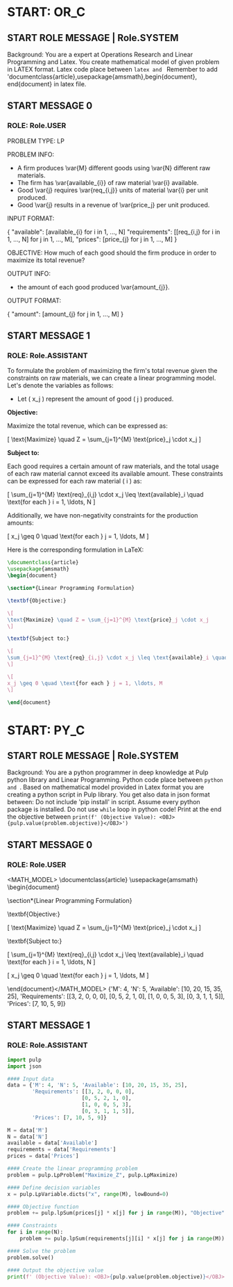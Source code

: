 # START: OR_C 
## START ROLE MESSAGE | Role.SYSTEM 
Background: You are a expert at Operations Research and Linear Programming and Latex. You create mathematical model of given problem in LATEX format. Latex code place between ```latex and ``` Remember to add 'documentclass{article},usepackage{amsmath},begin{document}, end{document} in latex file. 
## START MESSAGE 0 
### ROLE: Role.USER
<DESCRIPTION>
PROBLEM TYPE: LP

PROBLEM INFO:

- A firm produces \var{M} different goods using \var{N} different raw materials.
- The firm has \var{available_{i}} of raw material \var{i} available.
- Good \var{j} requires \var{req_{i,j}} units of material \var{i} per unit produced.
- Good \var{j} results in a revenue of \var{price_j} per unit produced.


INPUT FORMAT: 

{
    "available": [available_{i} for i in 1, ..., N]
    "requirements": [[req_{i,j} for i in 1, ..., N] for j in 1, ..., M],
    "prices": [price_{j} for j in 1, ..., M]
}

OBJECTIVE: How much of each good should the firm produce in order to maximize its total revenue?

OUTPUT INFO:

- the amount of each good produced \var{amount_{j}}.

OUTPUT FORMAT:

{
    "amount": [amount_{j} for j in 1, ..., M]
}

</DESCRIPTION>


## START MESSAGE 1 
### ROLE: Role.ASSISTANT
To formulate the problem of maximizing the firm's total revenue given the constraints on raw materials, we can create a linear programming model. Let's denote the variables as follows:

- Let \( x_j \) represent the amount of good \( j \) produced.

**Objective:**

Maximize the total revenue, which can be expressed as:

\[
\text{Maximize} \quad Z = \sum_{j=1}^{M} \text{price}_j \cdot x_j
\]

**Subject to:**

Each good requires a certain amount of raw materials, and the total usage of each raw material cannot exceed its available amount. These constraints can be expressed for each raw material \( i \) as:

\[
\sum_{j=1}^{M} \text{req}_{i,j} \cdot x_j \leq \text{available}_i \quad \text{for each } i = 1, \ldots, N
\]

Additionally, we have non-negativity constraints for the production amounts:

\[
x_j \geq 0 \quad \text{for each } j = 1, \ldots, M
\]

Here is the corresponding formulation in LaTeX:

```latex
\documentclass{article}
\usepackage{amsmath}
\begin{document}

\section*{Linear Programming Formulation}

\textbf{Objective:}

\[
\text{Maximize} \quad Z = \sum_{j=1}^{M} \text{price}_j \cdot x_j
\]

\textbf{Subject to:}

\[
\sum_{j=1}^{M} \text{req}_{i,j} \cdot x_j \leq \text{available}_i \quad \text{for each } i = 1, \ldots, N
\]

\[
x_j \geq 0 \quad \text{for each } j = 1, \ldots, M
\]

\end{document}
```

# START: PY_C 
## START ROLE MESSAGE | Role.SYSTEM 
Background: You are a python programmer in deep knowledge at Pulp python library and Linear Programming. Python code place between ```python and ```. Based on mathematical model provided in Latex format you are creating a python script in Pulp library. You get also data in json format between: <DATA></DATA> Do not include 'pip install' in script. Assume every python package is installed. Do not use `while` loop in python code! Print at the end the objective between <OBJ></OBJ> `print(f' (Objective Value): <OBJ>{pulp.value(problem.objective)}</OBJ>')` 
## START MESSAGE 0 
### ROLE: Role.USER
<MATH_MODEL>
\documentclass{article}
\usepackage{amsmath}
\begin{document}

\section*{Linear Programming Formulation}

\textbf{Objective:}

\[
\text{Maximize} \quad Z = \sum_{j=1}^{M} \text{price}_j \cdot x_j
\]

\textbf{Subject to:}

\[
\sum_{j=1}^{M} \text{req}_{i,j} \cdot x_j \leq \text{available}_i \quad \text{for each } i = 1, \ldots, N
\]

\[
x_j \geq 0 \quad \text{for each } j = 1, \ldots, M
\]

\end{document}</MATH_MODEL>
<DATA>
{'M': 4, 'N': 5, 'Available': [10, 20, 15, 35, 25], 'Requirements': [[3, 2, 0, 0, 0], [0, 5, 2, 1, 0], [1, 0, 0, 5, 3], [0, 3, 1, 1, 5]], 'Prices': [7, 10, 5, 9]}</DATA>


## START MESSAGE 1 
### ROLE: Role.ASSISTANT
```python
import pulp
import json

#### Input data
data = {'M': 4, 'N': 5, 'Available': [10, 20, 15, 35, 25],
        'Requirements': [[3, 2, 0, 0, 0], 
                        [0, 5, 2, 1, 0], 
                        [1, 0, 0, 5, 3], 
                        [0, 3, 1, 1, 5]], 
        'Prices': [7, 10, 5, 9]}

M = data['M']
N = data['N']
available = data['Available']
requirements = data['Requirements']
prices = data['Prices']

#### Create the linear programming problem
problem = pulp.LpProblem("Maximize_Z", pulp.LpMaximize)

#### Define decision variables
x = pulp.LpVariable.dicts("x", range(M), lowBound=0)

#### Objective function
problem += pulp.lpSum(prices[j] * x[j] for j in range(M)), "Objective"

#### Constraints
for i in range(N):
    problem += pulp.lpSum(requirements[j][i] * x[j] for j in range(M)) <= available[i], f"Constraint_{i+1}"

#### Solve the problem
problem.solve()

#### Output the objective value
print(f' (Objective Value): <OBJ>{pulp.value(problem.objective)}</OBJ>')
```

